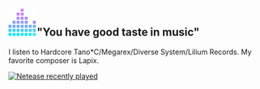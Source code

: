 ## ![](https://raw.githubusercontent.com/mukirkland/file-host/main/images/68747470733a2f2f656d6f6a69732e736c61636b6d6f6a69732e636f6d2f656d6f6a69732f696d616765732f313634333531353437382f31343939332f6d757369635f6c6576656c2e6769663f31363433353135343738.gif)"You have good taste in music"
I listen to Hardcore Tano*C/Megarex/Diverse System/Lilium Records. My favorite composer is Lapix.

[![Netease recently played](https://netease-recent-profile.vercel.app/?id=40276893&title=Recently&nbsp;into...&show_percent=1&number=8&column=2)](https://netease-recent-profile.vercel.app/?id=40276893&title=Recently&nbsp;into...&show_percent=1&number=8&column=2)

